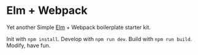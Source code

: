 # Elm + Webpack

Yet another Simple [Elm](http://elm-lang.org) + Webpack boilerplate starter kit.

Init with `npm install`. Develop with `npm run dev`. Build with `npm run build`. Modify, have fun.
